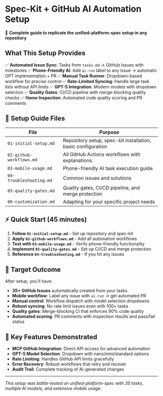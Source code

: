# Spec-Kit + GitHub AI Automation Setup

🚀 **Complete guide to replicate the unified-platform-spec setup in any repository**

## What This Setup Provides

✅ **Automated Issue Sync**: Tasks from `tasks.md` → GitHub Issues with milestones
✅ **Phone-Friendly AI**: Add `ai-run` label to any issue → automatic GPT implementation + PR
✅ **Manual Task Runner**: Dropdown-based workflow for precise control
✅ **Rate-Limited Syncing**: Handle large task lists without API limits
✅ **GPT-5 Integration**: Modern models with dropdown selection
✅ **Quality Gates**: CI/CD pipeline with merge-blocking quality checks
✅ **Home Inspection**: Automated code quality scoring and PR comments

## 📁 Setup Guide Files

| File | Purpose |
|------|---------|
| `01-initial-setup.md` | Repository setup, spec-kit installation, basic configuration |
| `02-github-workflows.md` | All GitHub Actions workflows with explanations |
| `03-mobile-usage.md` | Phone-friendly AI task execution guide |
| `04-troubleshooting.md` | Common issues and solutions |
| `05-quality-gates.md` | Quality gates, CI/CD pipeline, and merge protection |
| `06-customization.md` | Adapting for your specific project needs |

## ⚡ Quick Start (45 minutes)

1. **Follow `01-initial-setup.md`** - Set up repository and spec-kit
2. **Apply `02-github-workflows.md`** - Add all automation workflows
3. **Test with `03-mobile-usage.md`** - Verify phone-friendly functionality
4. **Implement `05-quality-gates.md`** - Set up CI/CD and merge protection
5. **Reference `04-troubleshooting.md`** - If you hit any issues

## 🎯 Target Outcome

After setup, you'll have:
- **35+ GitHub Issues** automatically created from your tasks
- **Mobile workflow**: Label any issue with `ai-run` → get automated PR
- **Manual control**: Workflow dispatch with model selection dropdowns
- **Robust syncing**: No rate limit issues even with 100+ tasks
- **Quality gates**: Merge-blocking CI that enforces 90% code quality
- **Automated scoring**: PR comments with inspection results and pass/fail status

## 📱 Key Features Demonstrated

- **MCP GitHub Integration**: Direct API access for advanced automation
- **GPT-5 Model Selection**: Dropdown with nano/mini/standard options
- **Rate Limiting**: Handles GitHub API limits gracefully
- **Error Recovery**: Robust workflows that retry and recover
- **Audit Trail**: Complete tracking of AI-generated changes

---

*This setup was battle-tested on unified-platform-spec with 35 tasks, multiple AI models, and extensive mobile usage.*